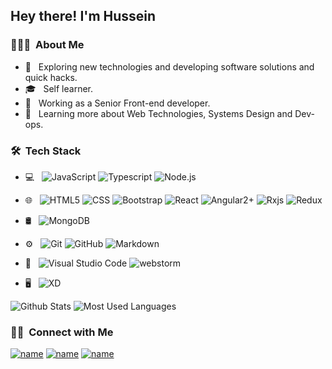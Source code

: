 
## Hey there! I'm Hussein

### 👨🏻‍💻 &nbsp;About Me

- 🤔 &nbsp; Exploring new technologies and developing software solutions and quick hacks.
- 🎓 &nbsp; Self learner.
- 💼 &nbsp; Working as a Senior Front-end developer.
- 🌱 &nbsp; Learning more about Web Technologies, Systems Design and Dev-ops.

### 🛠 &nbsp;Tech Stack

- 💻 &nbsp;
  ![JavaScript](https://img.shields.io/badge/-JavaScript-333333?style=flat&logo=javascript)
  ![Typescript](https://img.shields.io/badge/-Typescript-333333?style=flat&logo=Typescript)
  ![Node.js](https://img.shields.io/badge/-Node.js-333333?style=flat&logo=node.js)

- 🌐 &nbsp;
  ![HTML5](https://img.shields.io/badge/-HTML5-333333?style=flat&logo=HTML5)
  ![CSS](https://img.shields.io/badge/-CSS-333333?style=flat&logo=CSS3&logoColor=1572B6)
  ![Bootstrap](https://img.shields.io/badge/-Bootstrap-333333?style=flat&logo=bootstrap&logoColor=563D7C)
  ![React](https://img.shields.io/badge/-React-333333?style=flat&logo=react)
  ![Angular2+](https://img.shields.io/badge/-Angular-333333?style=flat&logo=Angular)
  ![Rxjs](https://img.shields.io/badge/-Rxjs-333333?style=flat&logo=Rxjs)
  ![Redux](https://img.shields.io/badge/-Redux-333333?style=flat&logo=Redux)
- 🛢 &nbsp;
  ![MongoDB](https://img.shields.io/badge/-MongoDB-333333?style=flat&logo=mongodb)
- ⚙️ &nbsp;
  ![Git](https://img.shields.io/badge/-Git-333333?style=flat&logo=git)
  ![GitHub](https://img.shields.io/badge/-GitHub-333333?style=flat&logo=github)
  ![Markdown](https://img.shields.io/badge/-Markdown-333333?style=flat&logo=markdown)
- 🔧 &nbsp;
  ![Visual Studio Code](https://img.shields.io/badge/-Visual%20Studio%20Code-333333?style=flat&logo=visual-studio-code&logoColor=007ACC)
  ![webstorm](https://img.shields.io/badge/-webstorm-333333?style=flat&logo=webstorm)
- 🖥 &nbsp;
  ![XD](https://img.shields.io/badge/-xd-333333?style=flat&logo=adobe-xd)




![Github Stats](https://github-readme-stats.vercel.app/api?username=husseinAbdElaziz&theme=buefy&show_icons=true)
![Most Used Languages](https://github-readme-stats.vercel.app/api/top-langs/?username=husseinAbdElaziz&theme=buefy&layout=compact)


### 🤝🏻 &nbsp;Connect with Me

[![name](https://img.shields.io/badge/LinkedIn-Hussein%20Abd%20Elaziz-blue?style=flat-square&logo)](https://www.linkedin.com/in/husseinAbdElaziz/)
[![name](https://img.shields.io/badge/Instagram-hussein_abdelaziz-blue?style=flat-square&logo=instagram)](https://www.instagram.com/hussein_abdelaziz/)
[![name](https://img.shields.io/badge/Email-husseinabdelaziz8@gmail.com-blue?style=flat-square&logo=gmail)](mailto:husseinabdelaziz8@gmail.com)


